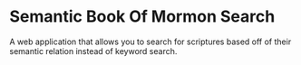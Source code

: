 # Semantic Book Of Mormon Search
A web application that allows you to search for scriptures based off of their semantic relation instead of keyword search.
